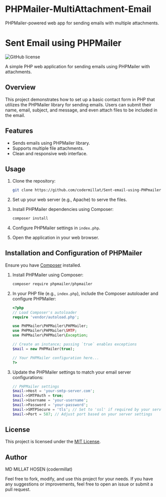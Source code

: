 # PHPMailer-MultiAttachment-Email
 PHPMailer-powered web app for sending emails with multiple attachments.
# Sent Email using PHPMailer

![GitHub license](https://img.shields.io/badge/license-MIT-blue.svg)

A simple PHP web application for sending emails using PHPMailer with attachments.

## Overview

This project demonstrates how to set up a basic contact form in PHP that utilizes the PHPMailer library for sending emails. Users can submit their name, email, subject, and message, and even attach files to be included in the email.

## Features

- Sends emails using PHPMailer library.
- Supports multiple file attachments.
- Clean and responsive web interface.

## Usage

1. Clone the repository:

    ```bash
    git clone https://github.com/codermillat/Sent-email-using-PHPmailer.git
    ```

2. Set up your web server (e.g., Apache) to serve the files.

3. Install PHPMailer dependencies using Composer:

    ```bash
    composer install
    ```

4. Configure PHPMailer settings in `index.php`.

5. Open the application in your web browser.

## Installation and Configuration of PHPMailer

Ensure you have [Composer](https://getcomposer.org/) installed.

1. Install PHPMailer using Composer:

    ```bash
    composer require phpmailer/phpmailer
    ```

2. In your PHP file (e.g., `index.php`), include the Composer autoloader and configure PHPMailer:

    ```php
    <?php
    // Load Composer's autoloader
    require 'vendor/autoload.php';

    use PHPMailer\PHPMailer\PHPMailer;
    use PHPMailer\PHPMailer\SMTP;
    use PHPMailer\PHPMailer\Exception;

    // Create an instance; passing `true` enables exceptions
    $mail = new PHPMailer(true);

    // Your PHPMailer configuration here...
    ?>
    ```

3. Update the PHPMailer settings to match your email server configurations:

    ```php
    // PHPMailer settings
    $mail->Host = 'your-smtp-server.com';
    $mail->SMTPAuth = true;
    $mail->Username = 'your-username';
    $mail->Password = 'your-password';
    $mail->SMTPSecure = 'tls'; // Set to 'ssl' if required by your server
    $mail->Port = 587; // Adjust port based on your server settings
    ```

## License

This project is licensed under the [MIT License](LICENSE).

## Author

MD MILLAT HOSEN (codermillat)

Feel free to fork, modify, and use this project for your needs. If you have any suggestions or improvements, feel free to open an issue or submit a pull request.
